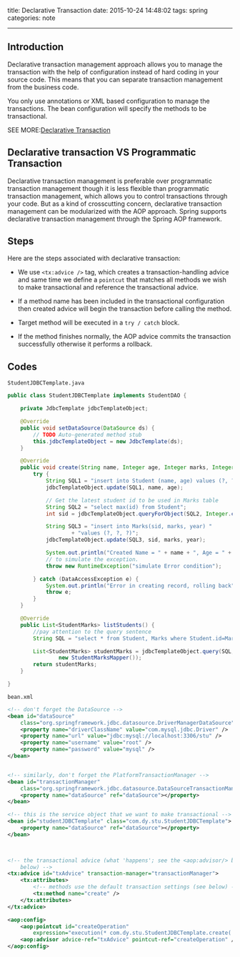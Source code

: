 title: Declarative Transaction
date: 2015-10-24 14:48:02
tags: spring
categories: note

---

## Introduction

Declarative transaction management approach allows you to manage the transaction with the help of configuration instead of hard coding in your source code. This means that you can separate transaction management from the business code. 

You only use annotations or XML based configuration to manage the transactions. The bean configuration will specify the methods to be transactional.

SEE MORE:[Declarative Transaction](http://www.tutorialspoint.com/spring/declarative_management.htm "http://www.tutorialspoint.com/spring/declarative_management.htm")

<!--more-->

## Declarative transaction VS Programmatic Transaction

Declarative transaction management is preferable over programmatic transaction management though it is less flexible than programmatic transaction management, which allows you to control transactions through your code. But as a kind of crosscutting concern, declarative transaction management can be modularized with the AOP approach. Spring supports declarative transaction management through the Spring AOP framework.


## Steps

Here are the steps associated with declarative transaction:

- We use `<tx:advice />` tag, which creates a transaction-handling advice and same time we define a `pointcut` that matches all methods we wish to make transactional and reference the transactional advice.

- If a method name has been included in the transactional configuration then created advice will begin the transaction before calling the method.

- Target method will be executed in a `try / catch` block.

- If the method finishes normally, the AOP advice commits the transaction successfully otherwise it performs a rollback.


## Codes

`StudentJDBCTemplate.java`

```java
public class StudentJDBCTemplate implements StudentDAO {

	private JdbcTemplate jdbcTemplateObject;

	@Override
	public void setDataSource(DataSource ds) {
		// TODO Auto-generated method stub
		this.jdbcTemplateObject = new JdbcTemplate(ds);
	}

	@Override
	public void create(String name, Integer age, Integer marks, Integer year) {
		try {
			String SQL1 = "insert into Student (name, age) values (?, ?)";
			jdbcTemplateObject.update(SQL1, name, age);

			// Get the latest student id to be used in Marks table
			String SQL2 = "select max(id) from Student";
			int sid = jdbcTemplateObject.queryForObject(SQL2, Integer.class);

			String SQL3 = "insert into Marks(sid, marks, year) "
					+ "values (?, ?, ?)";
			jdbcTemplateObject.update(SQL3, sid, marks, year);

			System.out.println("Created Name = " + name + ", Age = " + age);
			// to simulate the exception.
			throw new RuntimeException("simulate Error condition");

		} catch (DataAccessException e) {
			System.out.println("Error in creating record, rolling back");
			throw e;
		}
	}

	@Override
	public List<StudentMarks> listStudents() {
		//pay attention to the query sentence
		String SQL = "select * from Student, Marks where Student.id=Marks.sid";

		List<StudentMarks> studentMarks = jdbcTemplateObject.query(SQL,
				new StudentMarksMapper());
		return studentMarks;
	}

}
```
`bean.xml`

```xml
<!-- don't forget the DataSource -->
<bean id="dataSource"
	class="org.springframework.jdbc.datasource.DriverManagerDataSource">
	<property name="driverClassName" value="com.mysql.jdbc.Driver" />
	<property name="url" value="jdbc:mysql://localhost:3306/stu" />
	<property name="username" value="root" />
	<property name="password" value="mysql" />
</bean>


<!-- similarly, don't forget the PlatformTransactionManager -->
<bean id="transactionManager"
	class="org.springframework.jdbc.datasource.DataSourceTransactionManager">
	<property name="dataSource" ref="dataSource"></property>
</bean>

<!-- this is the service object that we want to make transactional -->
<bean id="studentJDBCTemplate" class="com.dy.stu.StudentJDBCTemplate">
	<property name="dataSource" ref="dataSource"></property>
</bean>

 

<!-- the transactional advice (what 'happens'; see the <aop:advisor/> bean 
	below) -->
<tx:advice id="txAdvice" transaction-manager="transactionManager">
	<tx:attributes>
		<!-- methods use the default transaction settings (see below) -->
		<tx:method name="create" />
	</tx:attributes>
</tx:advice>

<aop:config>
	<aop:pointcut id="createOperation"
		expression="execution(* com.dy.stu.StudentJDBCTemplate.create(..))" />
	<aop:advisor advice-ref="txAdvice" pointcut-ref="createOperation" />
</aop:config>
```

